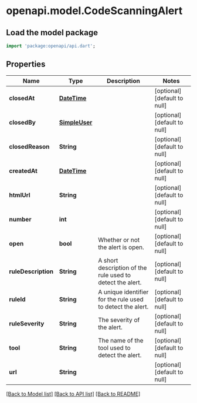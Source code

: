 # openapi.model.CodeScanningAlert

## Load the model package
```dart
import 'package:openapi/api.dart';
```

## Properties
Name | Type | Description | Notes
------------ | ------------- | ------------- | -------------
**closedAt** | [**DateTime**](DateTime.md) |  | [optional] [default to null]
**closedBy** | [**SimpleUser**](SimpleUser.md) |  | [optional] [default to null]
**closedReason** | **String** |  | [optional] [default to null]
**createdAt** | [**DateTime**](DateTime.md) |  | [optional] [default to null]
**htmlUrl** | **String** |  | [optional] [default to null]
**number** | **int** |  | [optional] [default to null]
**open** | **bool** | Whether or not the alert is open. | [optional] [default to null]
**ruleDescription** | **String** | A short description of the rule used to detect the alert. | [optional] [default to null]
**ruleId** | **String** | A unique identifier for the rule used to detect the alert. | [optional] [default to null]
**ruleSeverity** | **String** | The severity of the alert. | [optional] [default to null]
**tool** | **String** | The name of the tool used to detect the alert. | [optional] [default to null]
**url** | **String** |  | [optional] [default to null]

[[Back to Model list]](../README.md#documentation-for-models) [[Back to API list]](../README.md#documentation-for-api-endpoints) [[Back to README]](../README.md)


